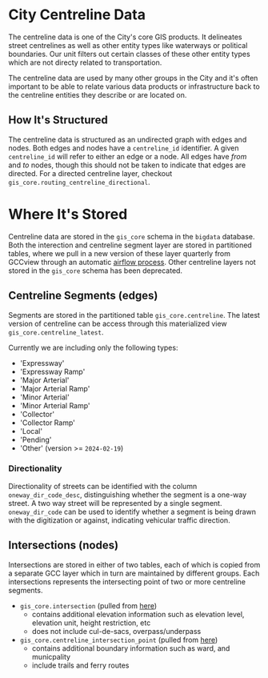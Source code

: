# City Centreline Data

The centreline data is one of the City's core GIS products. It delineates street centrelines as well as other entity types like waterways or political boundaries. Our unit filters out certain classes of these other entity types which are not directy related to transportation.

The centreline data are used by many other groups in the City and it's often important to be able to relate various data products or infrastructure back to the centreline entities they describe or are located on.

## How It's Structured

The centreline data is structured as an undirected graph with edges and nodes. Both edges and nodes have a `centreline_id` identifier. A given `centreline_id` will refer to either an edge or a node. All edges have _from_ and _to_ nodes, though this should not be taken to indicate that edges are directed. For a directed centreline layer, checkout `gis_core.routing_centreline_directional`. 

# Where It's Stored

Centreline data are stored in the `gis_core` schema in the `bigdata` database. Both the interection and centreline segment layer are stored in partitioned tables, where we pull in a new version of these layer quarterly from GCCview through an automatic [airflow process](/dags/gcc_layers_pull.py). Other centreline layers not stored in the `gis_core` schema has been deprecated. 

## Centreline Segments (edges)

Segments are stored in the partitioned table `gis_core.centreline`. The latest version of centreline can be access through this materialized view `gis_core.centreline_latest`. 

Currently we are including only the following types:

* 'Expressway'
* 'Expressway Ramp'
* 'Major Arterial'
* 'Major Arterial Ramp'
* 'Minor Arterial'
* 'Minor Arterial Ramp'
* 'Collector'
* 'Collector Ramp'
* 'Local'
* 'Pending'
* 'Other' (version >= `2024-02-19`)

### Directionality

Directionality of streets can be identified with the column `oneway_dir_code_desc`, distinguishing whether the segment is a one-way street. A two way street will be represented by a single segment. `oneway_dir_code` can be used to identify whether a segment is being drawn with the digitization or against, indicating vehicular traffic direction.

## Intersections (nodes)

Intersections are stored in either of two tables, each of which is copied from a separate GCC layer which in turn are maintained by different groups. Each intersections represents the intersecting point of two or more centreline segments.

* `gis_core.intersection` (pulled from [here](https://insideto-gis.toronto.ca/arcgis/rest/services/cot_geospatial12/FeatureServer/42))
    - contains additional elevation information such as elevation level, elevation unit, height restriction, etc
    - does not include cul-de-sacs, overpass/underpass
* `gis_core.centreline_intersection_point` (pulled from [here](https://insideto-gis.toronto.ca/arcgis/rest/services/cot_geospatial/FeatureServer/19))
    - contains additional boundary information such as ward, and municpality
    - include trails and ferry routes

